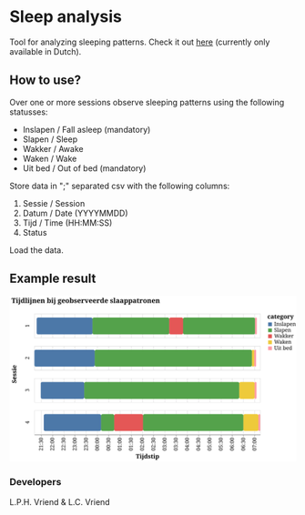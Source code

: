 # Sleep analysis

Tool for analyzing sleeping patterns. Check it out [here](https://lcvriend.github.io/sleepanalysis/) (currently only available in Dutch).

## How to use?
Over one or more sessions observe sleeping patterns using the following statusses:
- Inslapen / Fall asleep (mandatory)
- Slapen / Sleep
- Wakker / Awake
- Waken / Wake
- Uit bed / Out of bed (mandatory)

Store data in ";" separated csv with the following columns:
1. Sessie / Session
2. Datum / Date (YYYYMMDD)
3. Tijd / Time (HH:MM:SS)
4. Status

Load the data.

## Example result
![](static/example_sleep_pattern.svg)

### Developers
L.P.H. Vriend & L.C. Vriend
